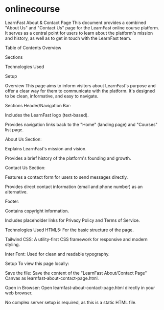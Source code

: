 # onlinecourse
LearnFast About & Contact Page
This document provides a combined "About Us" and "Contact Us" page for the LearnFast online course platform. It serves as a central point for users to learn about the platform's mission and history, as well as to get in touch with the LearnFast team.

Table of Contents
Overview

Sections

Technologies Used

Setup

Overview
This page aims to inform visitors about LearnFast's purpose and offer a clear way for them to communicate with the platform. It's designed to be clean, informative, and easy to navigate.

Sections
Header/Navigation Bar:

Includes the LearnFast logo (text-based).

Provides navigation links back to the "Home" (landing page) and "Courses" list page.

About Us Section:

Explains LearnFast's mission and vision.

Provides a brief history of the platform's founding and growth.

Contact Us Section:

Features a contact form for users to send messages directly.

Provides direct contact information (email and phone number) as an alternative.

Footer:

Contains copyright information.

Includes placeholder links for Privacy Policy and Terms of Service.

Technologies Used
HTML5: For the basic structure of the page.

Tailwind CSS: A utility-first CSS framework for responsive and modern styling.

Inter Font: Used for clean and readable typography.

Setup
To view this page locally:

Save the file: Save the content of the "LearnFast About/Contact Page" Canvas as learnfast-about-contact-page.html.

Open in Browser: Open learnfast-about-contact-page.html directly in your web browser.

No complex server setup is required, as this is a static HTML file.
